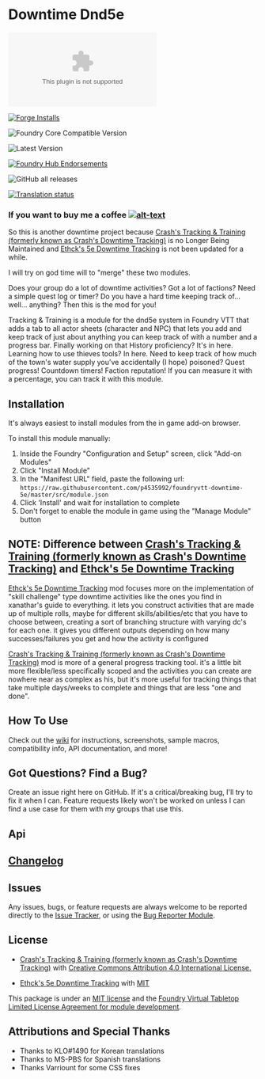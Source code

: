 # Downtime Dnd5e

![Latest Release Download Count](https://img.shields.io/github/downloads/p4535992/foundryvtt-downtime-5e/latest/module.zip?color=2b82fc&label=DOWNLOADS&style=for-the-badge) 

[![Forge Installs](https://img.shields.io/badge/dynamic/json?label=Forge%20Installs&query=package.installs&suffix=%25&url=https%3A%2F%2Fforge-vtt.com%2Fapi%2Fbazaar%2Fpackage%2Fdowntime-5e&colorB=006400&style=for-the-badge)](https://forge-vtt.com/bazaar#package=downtime-5e) 

![Foundry Core Compatible Version](https://img.shields.io/badge/dynamic/json.svg?url=https%3A%2F%2Fraw.githubusercontent.com%2Fp4535992%2Ffoundryvtt-downtime-5e%2Fmaster%2Fsrc%2Fmodule.json&label=Foundry%20Version&query=$.compatibility.verified&colorB=orange&style=for-the-badge)

![Latest Version](https://img.shields.io/badge/dynamic/json.svg?url=https%3A%2F%2Fraw.githubusercontent.com%2Fp4535992%2Ffoundryvtt-downtime-5e%2Fmaster%2Fsrc%2Fmodule.json&label=Latest%20Release&prefix=v&query=$.version&colorB=red&style=for-the-badge)

[![Foundry Hub Endorsements](https://img.shields.io/endpoint?logoColor=white&url=https%3A%2F%2Fwww.foundryvtt-hub.com%2Fwp-json%2Fhubapi%2Fv1%2Fpackage%2Fdowntime-5e%2Fshield%2Fendorsements&style=for-the-badge)](https://www.foundryvtt-hub.com/package/downtime-5e/)

![GitHub all releases](https://img.shields.io/github/downloads/p4535992/foundryvtt-downtime-5e/total?style=for-the-badge)

[![Translation status](https://weblate.foundryvtt-hub.com/widgets/downtime-5e/-/287x66-black.png)](https://weblate.foundryvtt-hub.com/engage/downtime-5e/)

### If you want to buy me a coffee [![alt-text](https://img.shields.io/badge/-Patreon-%23ff424d?style=for-the-badge)](https://www.patreon.com/p4535992)


So this is another downtime project because [Crash's Tracking & Training (formerly known as Crash's Downtime Tracking)](https://github.com/crash1115/5e-training) is no Longer Being Maintained and [Ethck's 5e Downtime Tracking](https://github.com/Ethck/Ethck-s-Downtime-Tracking) is not been updated for a while.

I will try on god time will to "merge" these two modules.

Does your group do a lot of downtime activities? Got a lot of factions? Need a simple quest log or timer? Do you have a hard time keeping track of... well... anything? Then this is the mod for you!

Tracking & Training is a module for the dnd5e system in Foundry VTT that adds a tab to all actor sheets (character and NPC) that lets you add and keep track of just about anything you can keep track of with a number and a progress bar. Finally working on that History proficiency? It's in here. Learning how to use thieves tools? In here. Need to keep track of how much of the town's water supply you've accidentally (I hope) poisoned? Quest progress! Countdown timers! Faction reputation! If you can measure it with a percentage, you can track it with this module.

## Installation

It's always easiest to install modules from the in game add-on browser.

To install this module manually:
1.  Inside the Foundry "Configuration and Setup" screen, click "Add-on Modules"
2.  Click "Install Module"
3.  In the "Manifest URL" field, paste the following url:
`https://raw.githubusercontent.com/p4535992/foundryvtt-downtime-5e/master/src/module.json`
4.  Click 'Install' and wait for installation to complete
5.  Don't forget to enable the module in game using the "Manage Module" button

## NOTE: Difference between [Crash's Tracking & Training (formerly known as Crash's Downtime Tracking)](https://github.com/crash1115/5e-training) and [Ethck's 5e Downtime Tracking](https://github.com/Ethck/Ethck-s-Downtime-Tracking)

[Ethck's 5e Downtime Tracking](https://github.com/Ethck/Ethck-s-Downtime-Tracking) mod focuses more on the implementation of "skill challenge" type downtime activities like the ones you find in xanathar's guide to everything. it lets you construct activities that are made up of multiple rolls, maybe for different skills/abilities/etc that you have to choose between, creating a sort of branching structure with varying dc's for each one. it gives you different outputs depending on how many successes/failures you get and how the activity is configured

[Crash's Tracking & Training (formerly known as Crash's Downtime Tracking)](https://github.com/crash1115/5e-training) mod is more of a general progress tracking tool. it's a little bit more flexible/less specifically scoped and the activities you can create are nowhere near as complex as his, but it's more useful for tracking things that take multiple days/weeks to complete and things that are less "one and done".

## How To Use

Check out the [wiki](https://github.com/crash1115/5e-training/wiki) for instructions, screenshots, sample macros, compatibility info, API documentation, and more!

## Got Questions? Find a Bug?
Create an issue right here on GitHub. If it's a critical/breaking bug, I'll try to fix it when I can. Feature requests likely won't be worked on unless I can find a use case for them with my groups that use this.

## Api


## [Changelog](./changelog.md)

## Issues

Any issues, bugs, or feature requests are always welcome to be reported directly to the [Issue Tracker](https://github.com/p4535992/foundryvtt-downtime-5e/issues ), or using the [Bug Reporter Module](https://foundryvtt.com/packages/bug-reporter/).

## License

- [Crash's Tracking & Training (formerly known as Crash's Downtime Tracking)](https://github.com/crash1115/5e-training) with [Creative Commons Attribution 4.0 International License.](https://github.com/crash1115/5e-training/blob/master/LICENSE)

- [Ethck's 5e Downtime Tracking](https://github.com/Ethck/Ethck-s-Downtime-Tracking) with [MIT](https://github.com/Ethck/Ethck-s-Downtime-Tracking/blob/master/LICENSE)

This package is under an [MIT license](LICENSE) and the [Foundry Virtual Tabletop Limited License Agreement for module development](https://foundryvtt.com/article/license/).

## Attributions and Special Thanks
- Thanks to KLO#1490 for Korean translations
- Thanks to MS-PBS for Spanish translations
- Thanks Varriount for some CSS fixes
